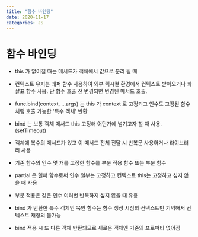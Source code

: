```yaml
---
title: "함수 바인딩"
date: 2020-11-17
categories: JS
---
```


# 함수 바인딩

- this 가 없어질 때는 메서드가 객체에서 값으로 분리 될 때

- 컨텍스트 유지는 래퍼 함수 사용하여 외부 렉시컬 환경에서 컨텍스트 받아오거나 화살표 함수 사용. 단 함수 호출 전 변경되면 변경된 메서드 호출.

- func.bind(context, ...args) 는 this 가 context 로 고정되고 인수도 고정된 함수처럼 호출 가능한 '특수 객체' 반환

- bind 는 보통 객체 메서드 this 고정해 어딘가에 넘기고자 할 때 사용. (setTimeout)

- 객체에 복수의 메서드가 있고 이 메서드 전체 전달 시 반복문 사용하거나 라이브러리 사용

- 기존 함수의 인수 몇 개를 고정한 함수를 부분 적용 함수 또는 부분 함수

- partial 은 헬퍼 함수로써 인수 일부는 고정하고 컨텍스트 this는 고정하고 싶지 않을 때 사용

- 부분 적용은 같은 인수 여러번 반복하지 싶지 않을 때 유용

- bind 가 반환한 특수 객체인 묶인 함수는 함수 생성 시점의 컨텍스트만 기억해서 컨텍스트 재정의 불가능

- bind 적용 시 또 다른 객체 반환되므로 새로운 객체엔 기존의 프로퍼티 없어짐
